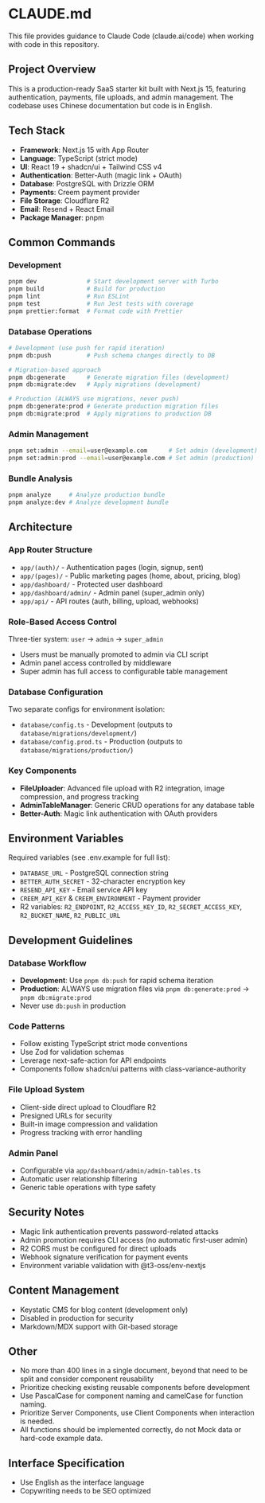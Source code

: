 # CLAUDE.md

This file provides guidance to Claude Code (claude.ai/code) when working with code in this repository.

## Project Overview

This is a production-ready SaaS starter kit built with Next.js 15, featuring authentication, payments, file uploads, and admin management. The codebase uses Chinese documentation but code is in English.

## Tech Stack

- **Framework**: Next.js 15 with App Router
- **Language**: TypeScript (strict mode)
- **UI**: React 19 + shadcn/ui + Tailwind CSS v4
- **Authentication**: Better-Auth (magic link + OAuth)
- **Database**: PostgreSQL with Drizzle ORM
- **Payments**: Creem payment provider
- **File Storage**: Cloudflare R2
- **Email**: Resend + React Email
- **Package Manager**: pnpm

## Common Commands

### Development
```bash
pnpm dev              # Start development server with Turbo
pnpm build            # Build for production
pnpm lint             # Run ESLint
pnpm test             # Run Jest tests with coverage
pnpm prettier:format  # Format code with Prettier
```

### Database Operations
```bash
# Development (use push for rapid iteration)
pnpm db:push          # Push schema changes directly to DB

# Migration-based approach
pnpm db:generate      # Generate migration files (development)
pnpm db:migrate:dev   # Apply migrations (development)

# Production (ALWAYS use migrations, never push)
pnpm db:generate:prod # Generate production migration files
pnpm db:migrate:prod  # Apply migrations to production DB
```

### Admin Management
```bash
pnpm set:admin --email=user@example.com      # Set admin (development)
pnpm set:admin:prod --email=user@example.com # Set admin (production)
```

### Bundle Analysis
```bash
pnpm analyze     # Analyze production bundle
pnpm analyze:dev # Analyze development bundle
```

## Architecture

### App Router Structure
- `app/(auth)/` - Authentication pages (login, signup, sent)
- `app/(pages)/` - Public marketing pages (home, about, pricing, blog)
- `app/dashboard/` - Protected user dashboard
- `app/dashboard/admin/` - Admin panel (super_admin only)
- `app/api/` - API routes (auth, billing, upload, webhooks)

### Role-Based Access Control
Three-tier system: `user` → `admin` → `super_admin`
- Users must be manually promoted to admin via CLI script
- Admin panel access controlled by middleware
- Super admin has full access to configurable table management

### Database Configuration
Two separate configs for environment isolation:
- `database/config.ts` - Development (outputs to `database/migrations/development/`)
- `database/config.prod.ts` - Production (outputs to `database/migrations/production/`)

### Key Components
- **FileUploader**: Advanced file upload with R2 integration, image compression, and progress tracking
- **AdminTableManager**: Generic CRUD operations for any database table
- **Better-Auth**: Magic link authentication with OAuth providers

## Environment Variables

Required variables (see .env.example for full list):
- `DATABASE_URL` - PostgreSQL connection string
- `BETTER_AUTH_SECRET` - 32-character encryption key
- `RESEND_API_KEY` - Email service API key
- `CREEM_API_KEY` & `CREEM_ENVIRONMENT` - Payment provider
- R2 variables: `R2_ENDPOINT`, `R2_ACCESS_KEY_ID`, `R2_SECRET_ACCESS_KEY`, `R2_BUCKET_NAME`, `R2_PUBLIC_URL`

## Development Guidelines

### Database Workflow
- **Development**: Use `pnpm db:push` for rapid schema iteration
- **Production**: ALWAYS use migration files via `pnpm db:generate:prod` → `pnpm db:migrate:prod`
- Never use `db:push` in production

### Code Patterns
- Follow existing TypeScript strict mode conventions
- Use Zod for validation schemas
- Leverage next-safe-action for API endpoints
- Components follow shadcn/ui patterns with class-variance-authority

### File Upload System
- Client-side direct upload to Cloudflare R2
- Presigned URLs for security
- Built-in image compression and validation
- Progress tracking with error handling

### Admin Panel
- Configurable via `app/dashboard/admin/admin-tables.ts`
- Automatic user relationship filtering
- Generic table operations with type safety

## Security Notes

- Magic link authentication prevents password-related attacks
- Admin promotion requires CLI access (no automatic first-user admin)
- R2 CORS must be configured for direct uploads
- Webhook signature verification for payment events
- Environment variable validation with @t3-oss/env-nextjs

## Content Management

- Keystatic CMS for blog content (development only)
- Disabled in production for security
- Markdown/MDX support with Git-based storage

## Other
- No more than 400 lines in a single document, beyond that need to be split and consider component reusability
- Prioritize checking existing reusable components before development
- Use PascalCase for component naming and camelCase for function naming.
- Prioritize Server Components, use Client Components when interaction is needed.
- All functions should be implemented correctly, do not Mock data or hard-code example data.

## Interface Specification

- Use English as the interface language
- Copywriting needs to be SEO optimized